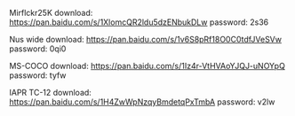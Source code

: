 Mirflckr25K
download: https://pan.baidu.com/s/1XlomcQR2ldu5dzENbukDLw
password: 2s36

Nus wide
download: https://pan.baidu.com/s/1v6S8pRf18O0C0tdfJVeSVw
password: 0qi0

MS-COCO
download: https://pan.baidu.com/s/1Iz4r-VtHVAoYJQJ-uNOYpQ
password: tyfw

IAPR TC-12
download: https://pan.baidu.com/s/1H4ZwWpNzqyBmdetqPxTmbA
password: v2lw
